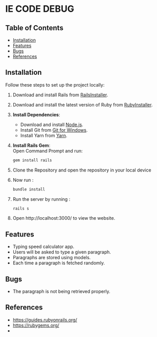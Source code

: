 # IE CODE DEBUG 

## Table of Contents
- [Installation](#installation)
- [Features](#features)
- [Bugs](#bugs)
- [References](#references)

## Installation
Follow these steps to set up the project locally:

1. Download and install Rails from [RailsInstaller](https://railsinstaller.org/).

2. Download and install the latest version of Ruby from [RubyInstaller](https://rubyinstaller.org/downloads/).

3. **Install Dependencies**:  
   - Download and install [Node.js](https://nodejs.org/).
   - Install Git from [Git for Windows](https://git-scm.com/download/win).
   - Install Yarn from [Yarn](https://yarnpkg.com/getting-started/install).

4. **Install Rails Gem**:  
   Open Command Prompt and run:
   ```bash
   gem install rails

5. Clone the Repository and open the repository in your local device 
6. Now run :
   ```bash
   bundle install

7. Run the server by running :
   ```bash
   rails s

8. Open http://localhost:3000/ to view the website.


## Features
* Typing speed calculator app.
* Users will be asked to type a given paragraph.
* Paragraphs are stored using models.
* Each time a paragraph is fetched randomly.

## Bugs
* The paragraph is not being retrieved properly.

## References 
* https://guides.rubyonrails.org/
* https://rubygems.org/
* 











